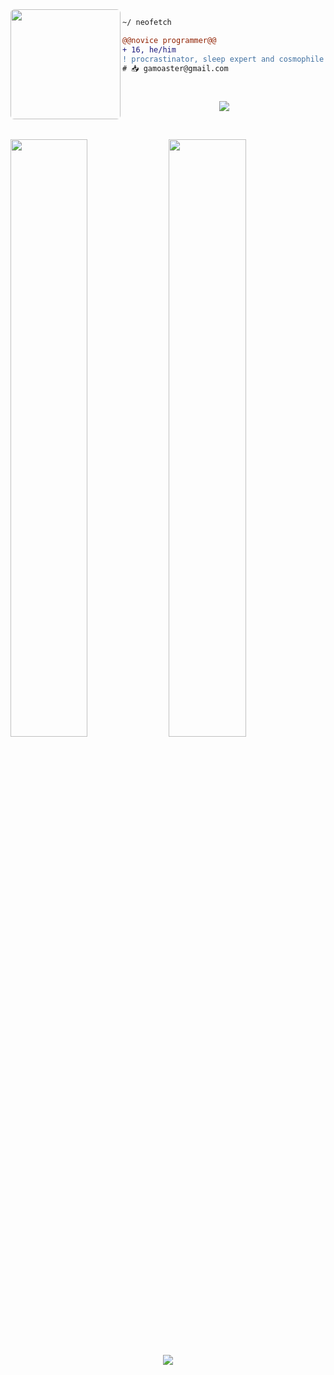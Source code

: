 <img align="left" height="176" src="https://cdn.discordapp.com/attachments/1024305924367712268/1037540362677403749/ce9f9a1a98431213f9fbff2361e723f5.jpg" style="border-radius: 6px"/>

```diff
~/ neofetch

@@novice programmer@@
+ 16, he/him 
! procrastinator, sleep expert and cosmophile
# 📥 gamoaster@gmail.com

```
<br>
<p align="center">
  <a href="https://skillicons.dev">
    <img src="https://skillicons.dev/icons?i=python,golang,vscode,androidstudio,rust,php,cpp,nodejs,sass,redux" />
  </a>
</p>
<br>

<p align="left">
  <img width="49.5%" src="https://github-readme-stats.vercel.app/api?username=ISROHarsh&show_icons=true&theme=midnight-purple&hide_border=true" />
    <img width="49.5%" src="https://github-readme-streak-stats.herokuapp.com/?user=ISROHarsh&theme=midnight-purple&hide_border=true" />
  </a>
</p>

<p align="center">
	<img src="https://lanyard-profile-readme.vercel.app/api/737912201981067314?hideTimestamp=true&hideBadges=true"/>
</p>
